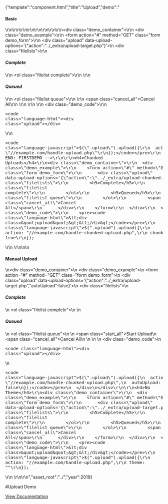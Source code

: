 {"template":"component.html","title":"Upload","demo":"<h4>Basic</h4>\r\n\r\n<!-- START: FIRSTDEMO -->\r\n\r\n<style>\r\n  .filelists { margin: 20px 0; }\r\n  .filelists h5 { margin: 10px 0 0; }\n  .filelists .start_all { background: #455a64; border-radius: 2px; color: #fff; cursor: pointer; clear: both; display: inline-block; font-size: 10px; margin: 0 10px 0 0; padding: 8px 12px; text-transform: uppercase; }\r\n  .filelists .cancel_all { color: red; cursor: pointer; clear: both; display: inline-block; font-size: 10px; margin: 0; text-transform: uppercase; }\r\n  .filelist { margin: 0; padding: 10px 0; }\r\n  .filelist li { background: #fff; border-bottom: 1px solid #ECEFF1; font-size: 14px; list-style: none; padding: 5px; position: relative; }\n  .filelist li:before { display: none !important; } /* main site demos */\n  .filelist li .bar { background: #eceff1; content: ''; height: 100%; left: 0; position: absolute; top: 0; width: 0; z-index: 0;\r\n    -webkit-transition: width 0.1s linear;\r\n        transition: width 0.1s linear;\r\n  }\r\n  .filelist li .content { display: block; overflow: hidden; position: relative; z-index: 1; }\r\n  .filelist li .file { color: #455A64; float: left; display: block; overflow: hidden; text-overflow: ellipsis; max-width: 50%; white-space: nowrap; }\r\n  .filelist li .progress { color: #B0BEC5; display: block; float: right; font-size: 10px; text-transform: uppercase; }\r\n  .filelist li .cancel { color: red; cursor: pointer; display: block; float: right; font-size: 10px; margin: 0 0 0 10px; text-transform: uppercase; }\n  /* .filelist.started li .cancel { display: block; } */\n  /* .filelist li .remove { color: red; cursor: pointer; display: block; float: right; font-size: 10px; margin: 0 0 0 10px; text-transform: uppercase; }\n  .filelist.started li .remove { display: none; } */\r\n  .filelist li.error .file { color: red; }\r\n  .filelist li.error .progress { color: red; }\r\n  .filelist li.error .cancel { display: none; }\r\n</style>\r\n\r\n<script>\r\n  Formstone.Ready(function() {\r\n    $(\".upload\").upload({\r\n      maxSize: 1073741824,\r\n      beforeSend: onBeforeSend\r\n    }).on(\"start.upload\", onStart)\r\n      .on(\"complete.upload\", onComplete)\r\n      .on(\"filestart.upload\", onFileStart)\r\n      .on(\"fileprogress.upload\", onFileProgress)\r\n      .on(\"filecomplete.upload\", onFileComplete)\r\n      .on(\"fileerror.upload\", onFileError)\n      // .on(\"fileremove.upload\", onFileRemove)\r\n      .on(\"chunkstart.upload\", onChunkStart)\r\n      .on(\"chunkprogress.upload\", onChunkProgress)\r\n      .on(\"chunkcomplete.upload\", onChunkComplete)\r\n      .on(\"chunkerror.upload\", onChunkError)\r\n      .on(\"queued.upload\", onQueued);\r\n\r\n    $(\".filelist.queue\").on(\"click\", \".cancel\", onCancel);\n    // $(\".filelist.queue\").on(\"click\", \".remove\", onRemove);\r\n    $(\".cancel_all\").on(\"click\", onCancelAll);\n    $(\".start_all\").on(\"click\", onStart);\r\n  });\r\n\r\n  function onCancel(e) {\r\n    console.log(\"Cancel\");\r\n    var index = $(this).parents(\"li\").data(\"index\");\r\n    $(this).parents(\"form\").find(\".upload\").upload(\"abort\", parseInt(index, 10));\r\n  }\r\n\r\n  function onCancelAll(e) {\r\n    console.log(\"Cancel All\");\r\n    $(this).parents(\"form\").find(\".upload\").upload(\"abort\");\r\n  }\n\n  // function onRemove(e) {\n  //   console.log(\"Remove\");\n  //   var index = $(this).parents(\"li\").data(\"index\");\n  //   $(this).parents(\"form\").find(\".upload\").upload(\"remove\", parseInt(index, 10));\n  // }\r\n\r\n  function onBeforeSend(formData, file) {\r\n    console.log(\"Before Send\");\r\n    formData.append(\"test_field\", \"test_value\");\r\n    // return (file.name.indexOf(\".jpg\") < -1) ? false : formData; // cancel all jpgs\r\n    return formData;\r\n  }\r\n\r\n  function onQueued(e, files) {\r\n    console.log(\"Queued\");\r\n    var html = '';\r\n    for (var i = 0; i < files.length; i++) {\r\n      // html += '<li data-index=\"' + files[i].index + '\"><span class=\"content\"><span class=\"file\">' + files[i].name + '</span><span class=\"remove\">Remove</span><span class=\"cancel\">Cancel</span><span class=\"progress\">Queued</span></span><span class=\"bar\"></span></li>';\n      html += '<li data-index=\"' + files[i].index + '\"><span class=\"content\"><span class=\"file\">' + files[i].name + '</span><span class=\"cancel\">Cancel</span><span class=\"progress\">Queued</span></span><span class=\"bar\"></span></li>';\r\n    }\r\n\r\n    $(this).parents(\"form\").find(\".filelist.queue\")\r\n      .append(html);\r\n  }\r\n\r\n  function onStart(e, files) {\r\n    console.log(\"Start\");\r\n    $(this).parents(\"form\").find(\".filelist.queue\")\n      .addClass(\"started\")\r\n      .find(\"li\")\r\n      .find(\".progress\").text(\"Waiting\");\r\n  }\r\n\r\n  function onComplete(e) {\r\n    console.log(\"Complete\");\r\n    // All done!\r\n  }\r\n\r\n  function onFileStart(e, file) {\r\n    console.log(\"File Start\");\r\n    $(this).parents(\"form\").find(\".filelist.queue\")\r\n      .find(\"li[data-index=\" + file.index + \"]\")\r\n      .find(\".progress\").text(\"0%\");\r\n  }\r\n\r\n  function onFileProgress(e, file, percent) {\r\n    console.log(\"File Progress\");\r\n    var $file = $(this).parents(\"form\").find(\".filelist.queue\").find(\"li[data-index=\" + file.index + \"]\");\r\n\r\n    $file.find(\".progress\").text(percent + \"%\")\r\n    $file.find(\".bar\").css(\"width\", percent + \"%\");\r\n  }\r\n\r\n  function onFileComplete(e, file, response) {\r\n    console.log(\"File Complete\");\r\n    if (response.trim() === \"\" || response.toLowerCase().indexOf(\"error\") > -1) {\r\n      $(this).parents(\"form\").find(\".filelist.queue\")\r\n        .find(\"li[data-index=\" + file.index + \"]\").addClass(\"error\")\r\n        .find(\".progress\").text(response.trim());\r\n    } else {\r\n      var $target = $(this).parents(\"form\").find(\".filelist.queue\").find(\"li[data-index=\" + file.index + \"]\");\r\n      $target.find(\".file\").text(file.name);\r\n      $target.find(\".progress\").remove();\r\n      $target.find(\".cancel\").remove();\r\n      $target.appendTo( $(this).parents(\"form\").find(\".filelist.complete\") );\r\n    }\r\n  }\r\n\r\n  function onFileError(e, file, error) {\r\n    console.log(\"File Error\");\r\n    $(this).parents(\"form\").find(\".filelist.queue\")\r\n      .find(\"li[data-index=\" + file.index + \"]\").addClass(\"error\")\r\n      .find(\".progress\").text(\"Error: \" + error);\r\n  }\n\n  function onFileRemove(e, file, error) {\n    console.log(\"File Removed\");\n    $(this).parents(\"form\").find(\".filelist.queue\")\n      .find(\"li[data-index=\" + file.index + \"]\").addClass(\"error\")\n      .find(\".progress\").text(\"Removed\");\n  }\r\n\r\n  function onChunkStart(e, file) {\r\n    console.log(\"Chunk Start\");\r\n  }\r\n\r\n  function onChunkProgress(e, file, percent) {\r\n    console.log(\"Chunk Progress\");\r\n  }\r\n\r\n  function onChunkComplete(e, file, response) {\r\n    console.log(\"Chunk Complete\");\r\n  }\r\n\r\n  function onChunkError(e, file, error) {\r\n    console.log(\"Chunk Error\");\r\n  }\n\n  function onStart(e) {\n    console.log(\"Start Upload\");\n    $(this).parents(\"form\").find(\".upload\").upload(\"start\");\n  }\r\n</script>\r\n\r\n<div class=\"demo_container\">\r\n  <div class=\"demo_example\">\r\n    <form action=\"#\" method=\"GET\" class=\"form demo_form\">\r\n      <div class=\"upload\" data-upload-options='{\"action\":\"../_extra/upload-target.php\"}'></div>\n      <div class=\"filelists\">\r\n        <h5>Complete</h5>\r\n        <ol class=\"filelist complete\">\r\n        </ol>\r\n        <h5>Queued</h5>\r\n        <ol class=\"filelist queue\">\r\n        </ol>\r\n        <span class=\"cancel_all\">Cancel All</span>\r\n      </div>\r\n    </form>\r\n  </div>\r\n  <div class=\"demo_code\">\r\n    <pre><code class=\"language-html\">&lt;div class=&quot;upload&quot;&gt;&lt;/div&gt;</code></pre>\r\n    <pre><code class=\"language-javascript\">$(\".upload\").upload({\r\n  action: \"//example.com/handle-upload.php\"\r\n});</code></pre>\r\n  </div>\r\n</div>\r\n\r\n<!-- END: FIRSTDEMO -->\r\n\r\n<h4>Chunked Uploads</h4>\r\n<div class=\"demo_container\">\r\n  <div class=\"demo_example\">\r\n    <form action=\"#\" method=\"GET\" class=\"form demo_form\">\r\n      <div class=\"upload\" data-upload-options='{\"action\":\"../_extra/upload-chunked.php\",\"chunked\":true}'></div>\n      <div class=\"filelists\">\r\n        <h5>Complete</h5>\r\n        <ol class=\"filelist complete\">\r\n        </ol>\r\n        <h5>Queued</h5>\r\n        <ol class=\"filelist queue\">\r\n        </ol>\r\n        <span class=\"cancel_all\">Cancel All</span>\r\n      </div>\r\n    </form>\r\n  </div>\r\n  <div class=\"demo_code\">\r\n    <pre><code class=\"language-html\">&lt;div class=&quot;upload&quot;&gt;&lt;/div&gt;</code></pre>\r\n    <pre><code class=\"language-javascript\">$(\".upload\").upload({\r\n  action: \"//example.com/handle-chunked-upload.php\",\r\n  chunked: true\r\n});</code></pre>\r\n  </div>\r\n</div>\n\n<h4>Manual Upload</h4>\n<div class=\"demo_container\">\n  <div class=\"demo_example\">\n    <form action=\"#\" method=\"GET\" class=\"form demo_form\">\n      <div class=\"upload\" data-upload-options='{\"action\":\"../_extra/upload-target.php\",\"autoUpload\":false}'></div>\n      <div class=\"filelists\">\n        <h5>Complete</h5>\n        <ol class=\"filelist complete\">\n        </ol>\n        <h5>Queued</h5>\n        <ol class=\"filelist queue\">\n        </ol>\n        <span class=\"start_all\">Start Upload</span>\n        <span class=\"cancel_all\">Cancel All</span>\n      </div>\n    </form>\n  </div>\n  <div class=\"demo_code\">\n    <pre><code class=\"language-html\">&lt;div class=&quot;upload&quot;&gt;&lt;/div&gt;</code></pre>\n    <pre><code class=\"language-javascript\">$(\".upload\").upload({\n  action: \"//example.com/handle-chunked-upload.php\",\n  autoUpload: false\n});</code></pre>\n  </div>\n</div>\r\n\r\n<h4>No Theme</h4>\r\n<div class=\"demo_container\">\r\n  <div class=\"demo_example\">\r\n    <form action=\"#\" method=\"GET\" class=\"form demo_form\">\r\n      <div class=\"upload\" data-upload-options='{\"action\":\"../_extra/upload-target.php\",\"theme\":\"\"}'></div>\r\n      <div class=\"filelists\">\r\n        <h5>Complete</h5>\r\n        <ol class=\"filelist complete\">\r\n        </ol>\r\n        <h5>Queued</h5>\r\n        <ol class=\"filelist queue\">\r\n        </ol>\r\n        <span class=\"cancel_all\">Cancel All</span>\r\n      </div>\r\n    </form>\r\n  </div>\r\n  <div class=\"demo_code\">\r\n    <pre><code class=\"language-html\">&lt;div class=&quot;upload&quot;&gt;&lt;/div&gt;</code></pre>\r\n    <pre><code class=\"language-javascript\">$(\".upload\").upload({\r\n  action: \"//example.com/handle-upload.php\",\r\n  theme: \"\"\r\n});</code></pre>\r\n  </div>\r\n</div>\r\n","asset_root":"../","year":2019}

 #Upload Demo
<p class="back_link"><a href="https://formstone.it/components/upload">View Documentation</a></p>